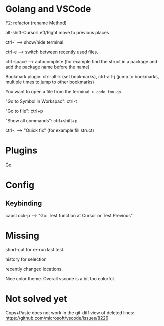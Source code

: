 # Golang and VSCode

F2: refactor (rename Method)

alt-shift-CursorLeft/Right move to previous places

ctrl-` --> show/hide terminal.

ctrl-e --> switch between recently used files.

ctrl-space --> autocomplete (for example find the struct in a package and add the package name before the name)

Bookmark plugin: ctrl-alt-k (set bookmarks), ctrl-alt-j (jump to bookmarks, multiple times to jump to other bookmarks)

You want to open a file from the terminal: `> code foo.go`

"Go to Symbol in Workspac": ctrl-t

"Go to file": ctrl+p

"Show all commands": ctrl+shift+p

ctrl-. --> "Quick fix" (for example fill struct)

# Plugins

Go

# Config

## Keybinding

capsLock-p --> "Go: Test function at Cursor or Test Previous"

# Missing

short-cut for re-run last test.

history for selection

recently changed locations.

Nice color theme. Overall vscode is a bit too colorful.

# Not solved yet

Copy+Paste does not work in the git-diff view of deleted lines: https://github.com/microsoft/vscode/issues/8226



